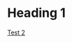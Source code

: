 <!-- TITLE: Test Page -->
<!-- SUBTITLE: Test Page -->

# Heading 1
<a class="timeline" href="https://docs.google.com/spreadsheets/d/19kHQ2bCZ4XQFx7o5UwcTk5kXTVgKdjTtKwf2OPz0qyU/edit?usp=sharing">Test 2</a>

<a class="youtube" href="https://www.youtube.com/watch?v=QZxRm1EcbQ4&t=8m11s"></a>

